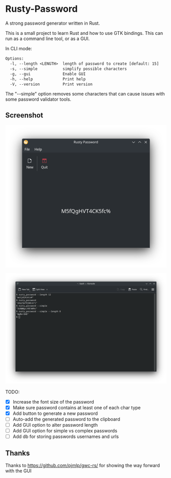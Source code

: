 # Rusty-Password
A strong password generator written in Rust.

This is a small project to learn Rust and how to use GTK bindings.  This can run as a command line tool, or as a GUI.  

In CLI mode:

```
Options:
  -l, --length <LENGTH>  length of password to create [default: 15]
  -s, --simple           simplify possible characters
  -g, --gui              Enable GUI
  -h, --help             Print help
  -V, --version          Print version
```
The "--simple" option removes some characters that can cause issues with some password validator tools.

## Screenshot

![current gui](screenshots/current_gui.png "Current GUI")

![current cli](screenshots/current_cli.png "Current CLI")

TODO:
- [x] Increase the font size of the password
- [x] Make sure password contains at least one of each char type
- [x] Add button to generate a new password
- [ ] Auto-add the generated password to the clipboard
- [ ] Add GUI option to alter password length
- [ ] Add GUI option for simple vs complex passwords
- [ ] Add db for storing passwords usernames and urls

## Thanks
Thanks to https://github.com/pjmlp/gwc-rs/ for showing the way forward with the GUI